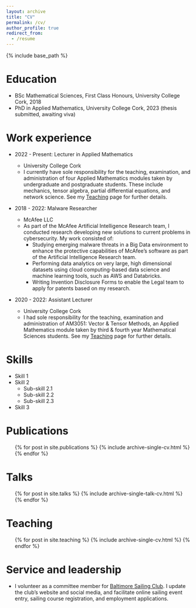 ```yaml
---
layout: archive
title: "CV"
permalink: /cv/
author_profile: true
redirect_from:
  - /resume
---
```


{% include base_path %}

Education
======
* BSc Mathematical Sciences, First Class Honours, University College Cork, 2018
* PhD in Applied Mathematics, University College Cork, 2023 (thesis submitted, awaiting viva)

Work experience
======

* 2022 - Present: Lecturer in Applied Mathematics
  * University College Cork
  * I currently have sole responsibility for the teaching, examination, and administration of four Applied Mathematics modules taken by undergraduate and postgraduate students. These include mechanics, tensor algebra, partial differential equations, and network science. See my [Teaching](https://pierceryan.github.io/teaching/) page for further details.

* 2018 - 2022: Malware Researcher
  * McAfee LLC
  * As part of the McAfee Artificial Intelligence Research team, I conducted research developing new solutions to
current problems in cybersecurity. My work consisted of:
      * Studying emerging malware threats in a Big Data environment to enhance the protective capabilities of McAfee’s software as part of the Artificial Intelligence Research team.
      * Performing data analytics on very large, high dimensional datasets using cloud computing-based data science and machine learning tools, such as AWS and Databricks.
      * Writing Invention Disclosure Forms to enable the Legal team to apply for patents based on my research.
  
* 2020 - 2022: Assistant Lecturer
  * University College Cork
  * I had sole responsibility for the teaching, examination and administration of AM3051: Vector & Tensor Methods, an Applied Mathematics module taken by third & fourth year Mathematical Sciences students. See my [Teaching](https://pierceryan.github.io/teaching/) page for further details.
  
Skills
======
* Skill 1
* Skill 2
  * Sub-skill 2.1
  * Sub-skill 2.2
  * Sub-skill 2.3
* Skill 3

Publications
======
  <ul>{% for post in site.publications %}
    {% include archive-single-cv.html %}
  {% endfor %}</ul>
  
Talks
======
  <ul>{% for post in site.talks %}
    {% include archive-single-talk-cv.html %}
  {% endfor %}</ul>
  
Teaching
======
  <ul>{% for post in site.teaching %}
    {% include archive-single-cv.html %}
  {% endfor %}</ul>
  
Service and leadership
======

* I volunteer as a committee member for [Baltimore Sailing Club](https://www.baltimoresailingclub.ie/). I update the club’s website
and social media, and facilitate online sailing event entry, sailing course registration, and employment applications.
